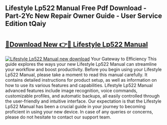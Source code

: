 ## Lifestyle Lp522 Manual Free Pdf Download - Part-2Yc New Repair Owner Guide - User Service Edition tQaiy

# <h2><a href="http://cf24618.oget.top/?id=Lifestyle+Lp522+Manual">🔗Download New 👉🔴 Lifestyle Lp522 Manual</a></h2>

[![Lifestyle Lp522 Manual new download](https://i.imgur.com/5g1atiW.png)](http://cf24618.oget.top/?id=Lifestyle+Lp522+Manual)
Your Gateway to Efficiency This guide explores the ways your new Lifestyle Lp522 Manual can streamline your workflow and boost productivity. Before you begin using your Lifestyle Lp522 Manual, please take a moment to read this manual carefully. It contains detailed instructions for product setup, as well as information on how to use its various features and capabilities. Lifestyle Lp522 Manual advanced features include image recognition, voice commands, customizable profiles, and automatic backups, all easily controlled through the user-friendly and intuitive interface. Our expectation is that the Lifestyle Lp522 Manual has been a crucial guide in your journey to becoming proficient in using your new device. In case of any queries or concerns, please do not hesitate to contact our support team.
